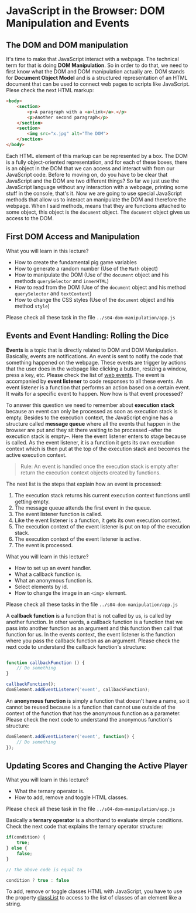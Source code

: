 JavaScript in the Browser: DOM Manipulation and Events
======================================================

The DOM and DOM manipulation
----------------------------

It's time to make that JavaScript interact with a webpage. The technical term for that is doing **DOM Manipulation**. So in order to do that, we need to first know what the DOM and DOM manipulation actually are. DOM stands for **Document Object Model** and is a structured representation of an HTML document that can be used to connect web pages to scripts like JavaScript. Plese check the next HTML markup:

```html
<body>
    <section>
        <p>A paragraph with a <a>link</a>.</p>
        <p>Another second paragraph</p>
    </section>
    <section>
        <img src="x.jpg" alt="The DOM">
    </section>
</body>
```

Each HTML element of this markup can be represented by a box. The DOM is a fully object-oriented representation, and for each of these boxes, there is an object in the DOM that we can access and interact with from our JavaScript code. Before to moving on, do you have to be clear that JavaScript and the DOM are two different things? So far we just use the JavaScript language without any interaction with a webpage, printing some stuff in the console, that's it. Now we are going to use special JavaScript methods that allow us to interact an manipulate the DOM and therefore the webpage. When I said methods, means that they are functions attached to some object, this object is the `document` object. The `document` object gives us access to the DOM.

First DOM Access and Manipulation
---------------------------------

What you will learn in this lecture?

- How to create the fundamental pig game variables
- How to generate a random number (Use of the `Math` object)
- How to manipulate the DOM (Use of the `document` object and his methods `querySelector` and `innerHTML`)
- How to read from the DOM  (Use of the `document` object and his method `querySelector` and `textContent`)
- How to change the CSS styles  (Use of the `document` object and his method `style`)

Please check all these task in the file `../s04-dom-manipulation/app.js`

Events and Event Handling: Rolling the Dice
-------------------------------------------

**Events** is a topic that is directly related to DOM and DOM Manipulation. Basically, events are notifications. An event is sent to notify the code that something happened on the webpage. These events are trigger by actions that the user does in the webpage like clicking a button, resizing a window, press a key, etc. Please check the list of [web events](https://developer.mozilla.org/en-US/docs/Web/Events). The event is accompanied by **event listener** to code responses to all these events. An event listener is a function that performs an action based on a certain event. It waits for a specific event to happen. Now how is that event processed?

To answer this question we need to remember about **execution stack** because an event can only be processed as soon as execution stack is empty. Besides to the execution context, the JavaScript engine has a structure called **message queue** where all the events that happen in the browser are put and they sit there waiting to be processed –after the execution stack is empty–. Here the event listener enters to stage because is called. As the event listener, it is a function it gets its own execution context which is then put at the top of the execution stack and becomes the active execution context.

> Rule: An event is handled once the execution stack is empty after return the execution context objects created by functions.

The next list is the steps that explain how an event is processed:

1. The execution stack returns his current execution context functions until getting empty.
2. The message queue attends the first event in the queue.
3. The event listener function is called.
4. Like the event listener is a function, it gets its own execution context.
5. The execution context of the event listener is put on top of the execution stack.
6. The execution context of the event listener is active.
7. The event is processed.

What you will learn in this lecture?

- How to set up an event handler.
- What a callback function is.
- What an anonymous function is.
- Select elements by id.
- How to change the image in an `<img>` element.

Please check all these tasks in the file `../s04-dom-manipulation/app.js`


A **callback function** is a function that is not called by us, is called by another function. In other words, a callback function is a function that we pass into another function as an argument and this function then call that function for us. In the events context, the event listener is the function where you pass the callback function as an argument. Please check the next code to understand the callback function's structure:

```javascript

function callbackFunction () {
    // Do something
}

callbackFunction();
domElement.addEventListener('event', callbackFunction);

```

An **anonymous function** is simply a function that doesn't have a name, so it cannot be reused because is a function that cannot use outside of the context of the function that has the anonymous function as a parameter. Please check the next code to understand the anonymous function's structure:

```javascript
domElement.addEventListener('event', function() {
    // Do something
});

```

Updating Scores and Changing the Active Player
----------------------------------------------

What you will learn in this lecture?

- What the ternary operator is.
- How to add, remove and toggle HTML classes.

Please check all these task in the file `../s04-dom-manipulation/app.js`

Basically a **ternary operator** is a shorthand to evaluate simple conditions. Check the next code that explains the ternary operator structure:

```javascript
if(condition) {
    true;
} else {
    false;
}

// The above code is equal to

condition ? true : false
```

To add, remove or toggle classes HTML with JavaScript, you have to use the property [classList](https://developer.mozilla.org/es/docs/Web/API/Element/classList) to access to the list of classes of an element like a string.